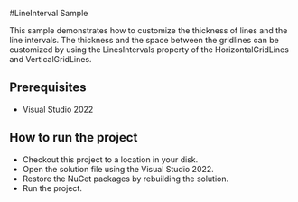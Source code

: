 #LineInterval Sample

This sample demonstrates how to customize the thickness of lines and the line intervals. The thickness and the space between the gridlines can be customized by using the LinesIntervals property of the HorizontalGridLines and VerticalGridLines.


## Prerequisites

* Visual Studio 2022

## How to run the project

* Checkout this project to a location in your disk.
* Open the solution file using the Visual Studio 2022.
* Restore the NuGet packages by rebuilding the solution.
* Run the project.
